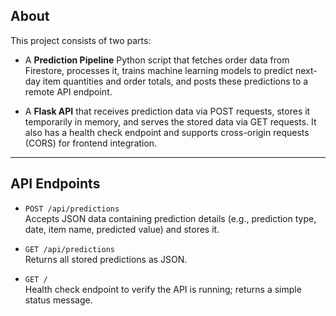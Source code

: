 ## About

This project consists of two parts:

- A **Prediction Pipeline** Python script that fetches order data from Firestore, processes it, trains machine learning models to predict next-day item quantities and order totals, and posts these predictions to a remote API endpoint.

- A **Flask API** that receives prediction data via POST requests, stores it temporarily in memory, and serves the stored data via GET requests. It also has a health check endpoint and supports cross-origin requests (CORS) for frontend integration.

---

## API Endpoints

- `POST /api/predictions`  
  Accepts JSON data containing prediction details (e.g., prediction type, date, item name, predicted value) and stores it.

- `GET /api/predictions`  
  Returns all stored predictions as JSON.

- `GET /`  
  Health check endpoint to verify the API is running; returns a simple status message.
